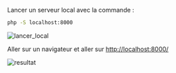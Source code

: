 Lancer un serveur local avec la commande :
```bash
php -S localhost:8000
```

![lancer_local](./images/lancement_local.png)

Aller sur un navigateur et aller sur [http://localhost:8000/](http://localhost:8000/)

![resultat](./images/resultat_cours_phpweb.png)
